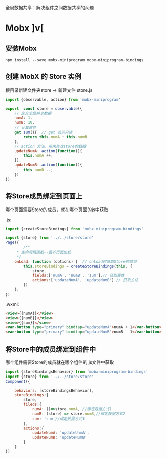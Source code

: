 全局数据共享：解决组件之间数据共享的问题

# Mobx  ]v[

## 安装Mobx

```npm
npm install --save mobx-miniprogram mobx-miniprogram-bindings
```

## 创建 MobX 的 Store 实例

根目录新建文件夹store -> 新建文件 store.js

```js
import {observable, action} from 'mobx-miniprogram'

export  const store = observable({
    // 定义全局共享数据
    numA: 1,
    numB: 10,
    // 计算属性
    get sum(){  // get 表示只读
        return this.numA + this.numB
    },
    // action 方法，用来修改store的数据
    updateNumA: action(function(){
        this.numA ++;
    }),
    updateNumB: action(function(){
        this.numB --;
    })
})
```

## 将Store成员绑定到页面上

哪个页面需要Store的成员，就在哪个页面的js中获取

.js:

```js
import {createStoreBindings} from 'mobx-miniprogram-bindings'

import {store} from '../../store/store'
Page({
        /**
     * 生命周期函数--监听页面加载
     */
    onLoad: function (options) {  // onLoad时获取Store的成员
        this.storeBindings = createStoreBindings(this, {
            store,
            fields:['numA', 'numB', 'sum'],// 获取属性
            actions:['updateNumA', 'updateNumB'] // 获取方法
        })
    },
})
```

.wxml:

```html
<view>{{numA}}</view>
<view>{{numB}}</view>
<view>{{sum}}</view>
<van-button type="primary" bindtap="updateNumA">numA + 1</van-button>
<van-button type="primary" bindtap="updateNumB">numB - 1</van-button>
```

## 将Store中的成员绑定到组件中

哪个组件需要Store的成员就在哪个组件的.js文件中获取

```js
import {storeBindingsBehavior} from 'mobx-miniprogram-bindings'
import {store} from '../../store/store'
Component({

    behaviors: [storeBindingsBehavior],
    storeBindings:{
        store,
        fileds:{
            numA: ()=>store.numA, //绑定数据方式1
            numB: (store) => store.numB,//绑定数据方式2
            sum: 'sum'//绑定数据方式3
        },
        actions:{
            updateNumA: 'updateUnmA',
            updateNumB: 'updateNumB'
        }
    }
}]
    
```

